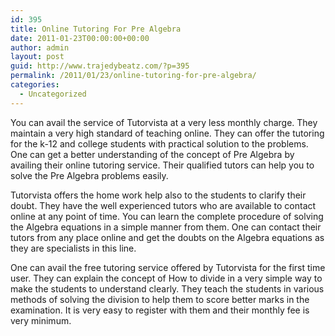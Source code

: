 ```yaml
---
id: 395
title: Online Tutoring For Pre Algebra
date: 2011-01-23T00:00:00+00:00
author: admin
layout: post
guid: http://www.trajedybeatz.com/?p=395
permalink: /2011/01/23/online-tutoring-for-pre-algebra/
categories:
  - Uncategorized
---
```

You can avail the service of Tutorvista at a very less monthly charge. They maintain a very high standard of teaching online. They can offer the tutoring for the k-12 and college students with practical solution to the problems. One can get a better understanding of the concept of Pre Algebra by availing their online tutoring service. Their qualified tutors can help you to solve the Pre Algebra problems easily.

Tutorvista offers the home work help also to the students to clarify their doubt. They have the well experienced tutors who are available to contact online at any point of time. You can learn the complete procedure of solving the Algebra equations in a simple manner from them. One can contact their tutors from any place online and get the doubts on the Algebra equations as they are specialists in this line.

One can avail the free tutoring service offered by Tutorvista for the first time user. They can explain the concept of How to divide in a very simple way to make the students to understand clearly. They teach the students in various methods of solving the division to help them to score better marks in the examination. It is very easy to register with them and their monthly fee is very minimum.